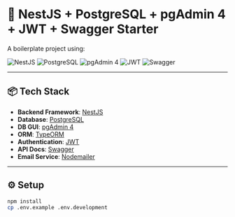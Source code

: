 # 🚀 NestJS + PostgreSQL + pgAdmin 4 + JWT + Swagger Starter

A boilerplate project using:

<p align="left">
  <img src="https://img.shields.io/badge/NestJS-E0234E?style=for-the-badge&logo=nestjs&logoColor=white" alt="NestJS" />
  <img src="https://img.shields.io/badge/PostgreSQL-316192?style=for-the-badge&logo=postgresql&logoColor=white" alt="PostgreSQL" />
  <img src="https://img.shields.io/badge/pgAdmin-0085C7?style=for-the-badge&logoColor=white" alt="pgAdmin 4" />
  <img src="https://img.shields.io/badge/JWT-black?style=for-the-badge&logo=JSON%20web%20tokens&logoColor=white" alt="JWT" />
  <img src="https://img.shields.io/badge/Swagger-85EA2D?style=for-the-badge&logo=swagger&logoColor=black" alt="Swagger" />
</p>

---

## 📦 Tech Stack

- **Backend Framework**: [NestJS](https://nestjs.com/)
- **Database**: [PostgreSQL](https://www.postgresql.org/)
- **DB GUI**: [pgAdmin 4](https://www.pgadmin.org/)
- **ORM**: [TypeORM](https://typeorm.io/)
- **Authentication**: [JWT](https://jwt.io/)
- **API Docs**: [Swagger](https://swagger.io/tools/swagger-ui/)
- **Email Service**: [Nodemailer](https://nodemailer.com/about/)

---

## ⚙️ Setup

```bash
npm install
cp .env.example .env.development
